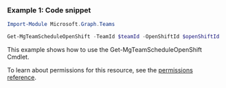 ### Example 1: Code snippet

```powershellImport-Module Microsoft.Graph.Teams

Get-MgTeamScheduleOpenShift -TeamId $teamId -OpenShiftId $openShiftId
```
This example shows how to use the Get-MgTeamScheduleOpenShift Cmdlet.
To learn about permissions for this resource, see the [permissions reference](/graph/permissions-reference).

